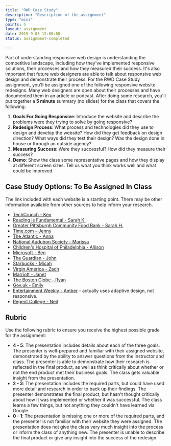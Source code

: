 ```yaml
---
title: "RWD Case Study"
description: "Description of the assignment"
type: "mini"
points: 5
layout: assignment
date: 2015-9-08 12:00:00
status: assignment-completed

---
```


Part of understanding responsive web design is understanding the competitive landscape, including how they've implemented responsive solutions, their processes and how they measured their success. It's also important that future web designers are able to talk about responsive web design and demonstrate their process. For the RWD Case Study assignment, you'll be assigned one of the following responsive website redesigns.  Many web designers are open about their processes and have documented them in an article or podcast.  After doing some research, you'll put together a **5 minute** summary (no slides) for the class that covers the following:

1.  **Goals For Going Responsive**:  Introduce the website and describe the problems were they trying to solve by going responsive?  
2.  **Redesign Process**: What process and technologies did they use to design and develop the website?  How did they get feedback on design direction?  What ways did they test their design?  Was the design done in house or through an outside agency?
3.  **Measuring Success**:  Were they successful?  How did they measure their success?  
4.  **Demo**:  Show the class some representative pages and how they display at different screen sizes.  Tell us what you think works well and what could be improved.

## Case Study Options: To Be Assigned In Class

The link included with each website is a starting point.  There may be other information available from other sources to help inform your research.

* [TechCrunch - Ken](http://danielmall.com/articles/techcrunch-responsive-redesign/)
* [Reading is Fundamental - Sarah K.](http://danielmall.com/articles/rif-element-collages/)
* [Greater Pittsburgh Community Food Bank - Sarah H.](http://bradfrost.com/blog/post/greater-pittsburgh-community-food-bank-open-redesign/)
* [Time.com - Jenny](http://appendto.com/work/time-com-responsive-redesign/)
* [The Atlantic - Anna](http://responsivewebdesign.com/podcast/the-atlantic.html)
* [National Audubon Society - Marissa](http://muledesign.com/2015/02/birds)
* [Children's Hospital of Philadelphia - Allison](http://responsivewebdesign.com/podcast/chop.html)
* [Microsoft - Ben](http://paravelinc.com/work/microsoft/)
* [The Guardian - John](http://www.creativebloq.com/netmag/guardian-redesign-71412518)
* [Starbucks - Micah](http://responsivewebdesign.com/podcast/starbucks.html)
* [Virgin America - Zach](http://www.wired.com/2014/06/the-super-slick-ux-of-virgin-americas-new-booking-site/)
* [Marriott - Janet](http://responsivewebdesign.com/podcast/marriott.html)
* [The Boston Globe - Ryan](http://readwrite.com/2011/12/25/redux_how_the_boston_globe_pulled_off_html5_responsive_d)
* [Gov.uk - Emily](https://gds.blog.gov.uk/2012/11/02/designing-for-different-devices/)
* [Entertainment Weekly - Amber](http://bradfrost.com/blog/post/entertainment-weekly/) - actually uses adaptive design, not responsive.
* [Regent College - Neil](http://domain7.com/work/regent-college)

## Rubric

Use the following rubric to ensure you receive the highest possible grade for the assignment:

* **4 - 5**: The presentation includes details about each of the three goals.  The presenter is well-prepared and familiar with their assigned website, demonstrated by the ability to answer questions from the instructor and class.  The presenter is able to demonstrate how their research is reflected in the final product, as well as think critically about whether or not the end product met their business goals.  The class gets valuable insight from the presentation.
* **2 - 3**: The presentation includes the required parts, but could have used more detail and research in order to back up their findings.  The presenter demonstrates the final product, but hasn't thought critically about how it was implemented or whether it was successful.  The class learns a few things, but not anything they couldn't have learned via Google.
* **0 - 1**: The presentation is missing one or more of the required parts, and the presenter is not familiar with their website they were assigned.  The presentation does not give the class very much insight into the process or inform the class of anything new.  The presenter is unable to describe the final product or give any insight into the success of the redesign.
